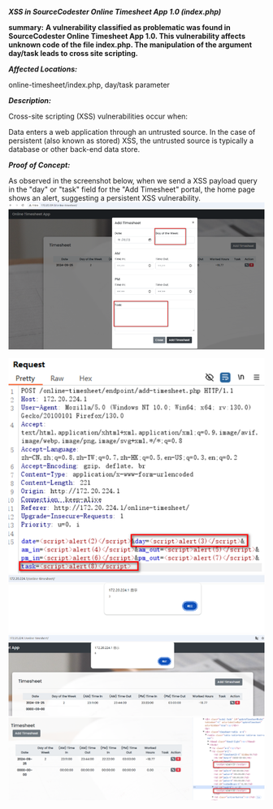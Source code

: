 ***XSS in SourceCodester Online Timesheet App 1.0 (index.php)***

**summary:** 
****A vulnerability classified as problematic was found in SourceCodester Online Timesheet App 1.0. This vulnerability affects unknown code of the file index.php. The manipulation of the argument day/task leads to cross site scripting.****

***Affected Locations:***

online-timesheet/index.php, day/task parameter

***Description:***

Cross-site scripting (XSS) vulnerabilities occur when:

Data enters a web application through an untrusted source. In the case of persistent (also known as stored) XSS, the untrusted source is typically a database or other back-end data store.

***Proof of Concept:***

As observed in the screenshot below, when we send a XSS payload query in the "day" or "task" field for the "Add Timesheet" portal, the home page shows an alert, suggesting a persistent XSS vulnerability.
![](Pasted%20image%2020240925135425.png)

![](Pasted%20image%2020240925135433.png)
![](Pasted%20image%2020240925135509.png)
![](Pasted%20image%2020240925135515.png)
![](Pasted%20image%2020240925135521.png)
